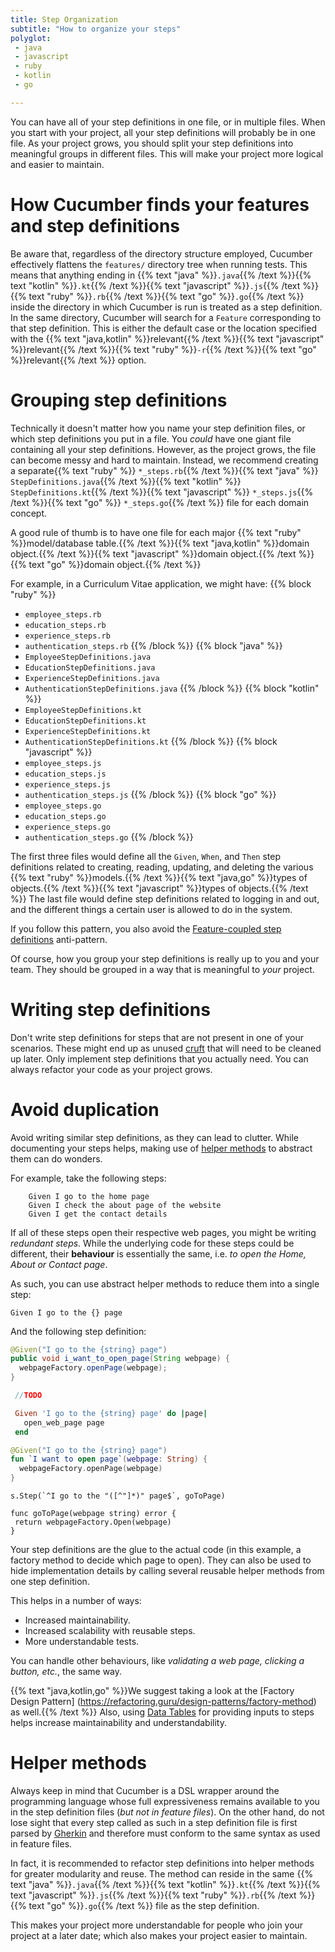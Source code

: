 ```yaml
---
title: Step Organization
subtitle: "How to organize your steps"
polyglot:
 - java
 - javascript
 - ruby
 - kotlin
 - go

---
```


You can have all of your step definitions in one file, or in multiple files. When you start with your project, all your step definitions will probably be in one file.
As your project grows, you should split your step definitions into meaningful groups in different files.
This will make your project more logical and easier to maintain.

# How Cucumber finds your features and step definitions
Be aware that, regardless of the directory structure employed, Cucumber effectively flattens the `features/` directory tree when running tests.
This means that anything ending in {{% text "java" %}}`.java`{{% /text %}}{{% text "kotlin" %}}`.kt`{{% /text %}}{{% text "javascript" %}}`.js`{{% /text %}}{{% text "ruby" %}}`.rb`{{% /text %}}{{% text "go" %}}`.go`{{% /text %}}
inside the directory in which Cucumber is run is treated as a step definition. In the same directory, Cucumber will search for a `Feature` corresponding to that step definition.
This is either the default case or the location specified with the {{% text "java,kotlin" %}}relevant{{% /text %}}{{% text "javascript" %}}relevant{{% /text %}}{{% text "ruby" %}}`-r`{{% /text %}}{{% text "go" %}}relevant{{% /text %}} option.

# Grouping step definitions
Technically it doesn't matter how you name your step definition files, or which step definitions you put in a file.
You *could* have one giant file containing all your step definitions. However, as the project grows, the file can become messy and hard to maintain.
Instead, we recommend creating a separate{{% text "ruby" %}} `*_steps.rb`{{% /text %}}{{% text "java" %}} `StepDefinitions.java`{{% /text %}}{{% text "kotlin" %}} `StepDefinitions.kt`{{% /text %}}{{% text "javascript" %}} `*_steps.js`{{% /text %}}{{% text "go" %}} `*_steps.go`{{% /text %}} file for each domain concept.

A good rule of thumb is to have one file for each major {{% text "ruby" %}}model/database table.{{% /text %}}{{% text "java,kotlin" %}}domain object.{{% /text %}}{{% text "javascript" %}}domain object.{{% /text %}}{{% text "go" %}}domain object.{{% /text %}}

For example, in a Curriculum Vitae application, we might have:
{{% block "ruby" %}}
- `employee_steps.rb`
- `education_steps.rb`
- `experience_steps.rb`
- `authentication_steps.rb`
{{% /block %}}
{{% block "java" %}}
- `EmployeeStepDefinitions.java`
- `EducationStepDefinitions.java`
- `ExperienceStepDefinitions.java`
- `AuthenticationStepDefinitions.java`
{{% /block %}}
{{% block "kotlin" %}}
- `EmployeeStepDefinitions.kt`
- `EducationStepDefinitions.kt`
- `ExperienceStepDefinitions.kt`
- `AuthenticationStepDefinitions.kt`
{{% /block %}}
{{% block "javascript" %}}
- `employee_steps.js`
- `education_steps.js`
- `experience_steps.js`
- `authentication_steps.js`
{{% /block %}}
{{% block "go" %}}
- `employee_steps.go`
- `education_steps.go`
- `experience_steps.go`
- `authentication_steps.go`
{{% /block %}}

The first three files would define all the `Given`, `When`, and `Then` step definitions related to creating, reading, updating, and deleting the various {{% text "ruby" %}}models.{{% /text %}}{{% text "java,go" %}}types of objects.{{% /text %}}{{% text "javascript" %}}types of objects.{{% /text %}}
The last file would define step definitions related to logging in and out, and the different things a certain user is allowed to do in the system.

If you follow this pattern, you also avoid the
[Feature-coupled step definitions](/docs/guides/anti-patterns#feature-coupled-step-definitions) anti-pattern.

Of course, how you group your step definitions is really up to you and your team. They should be grouped in a way that
is meaningful to *your* project.

# Writing step definitions
Don't write step definitions for steps that are not present in one of your scenarios. These might end up as unused
[cruft](https://en.wikipedia.org/wiki/Cruft) that will need to be cleaned up later. Only implement step definitions that
you actually need. You can always refactor your code as your project grows.

# Avoid duplication
Avoid writing similar step definitions, as they can lead to clutter. While documenting your steps helps, making use of
[helper methods](#helper-methods) to abstract them can do wonders.

For example, take the following steps:

```
    Given I go to the home page
    Given I check the about page of the website 
    Given I get the contact details
```

If all of these steps open their respective web pages, you might be writing *redundant steps*. While the underlying code
for these steps could be different, their **behaviour** is essentially the same, i.e. *to open the Home, About or
Contact page*.

As such, you can use abstract helper methods to reduce them into a single step:

    Given I go to the {} page

And the following step definition:

```java
@Given("I go to the {string} page")
public void i_want_to_open_page(String webpage) {
  webpageFactory.openPage(webpage);
}
```

```javascript
 //TODO
```

```ruby
 Given 'I go to the {string} page' do |page|
   open_web_page page
 end
```

```kotlin
@Given("I go to the {string} page")
fun `I want to open page`(webpage: String) {
  webpageFactory.openPage(webpage)
}
```

```golang
s.Step(`^I go to the "([^"]*)" page$`, goToPage)

func goToPage(webpage string) error {
 return webpageFactory.Open(webpage)
}
```

Your step definitions are the glue to the actual code (in this example, a factory method to decide which page to open).
They can also be used to hide implementation details by calling several reusable helper methods from one step
definition.

This helps in a number of ways:

* Increased maintainability.
* Increased scalability with reusable steps.
* More understandable tests.

You can handle other behaviours, like *validating a web page, clicking a button, etc.*, the same way.

{{% text "java,kotlin,go" %}}We suggest taking a look at the [Factory Design Pattern] (https://refactoring.guru/design-patterns/factory-method) as well.{{% /text %}}
Also, using [Data Tables](/docs/cucumber/api/#data-tables) for providing inputs to steps helps increase maintainability and understandability.

# Helper methods
Always keep in mind that Cucumber is a DSL wrapper around the programming language whose full expressiveness
remains available to you in the step definition files (*but not in feature files*).
On the other hand, do not lose sight that every step called as such in a step definition file is first parsed by
[Gherkin](/docs/gherkin/) and therefore must conform to the same syntax as used in feature files.

In fact, it is recommended to refactor step definitions into helper methods for greater modularity and reuse.
The method can reside in the same {{% text "java" %}}`.java`{{% /text %}}{{% text "kotlin" %}}`.kt`{{% /text %}}{{% text "javascript" %}}`.js`{{% /text %}}{{% text "ruby" %}}`.rb`{{% /text %}}{{% text "go" %}}`.go`{{% /text %}} file as the step definition.

This makes your project more understandable for people who join your project at a later date; which also makes your project easier to maintain.
